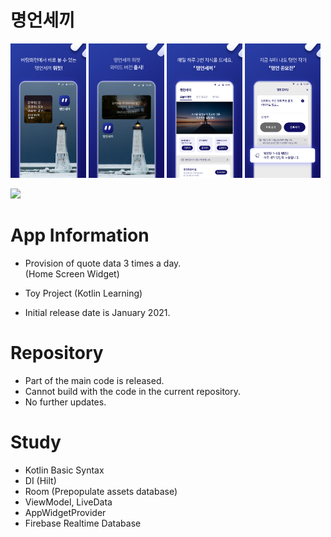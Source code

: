 # 명언세끼
<p>
    <img src="docs/images/ws_guide_3.png" width="24%">
    <img src="docs/images/ws_guide_4.png" width="24%">
    <img src="docs/images/ws_guide_1.png" width="24%">
    <img src="docs/images/ws_guide_2.png" width="24%">
</p>

<a href="https://play.google.com/store/apps/details?id=kr.non.wsayings"><img src="https://play.google.com/intl/en_us/badges/static/images/badges/en_badge_web_generic.png" height="70"></a>

# App Information
- Provision of quote data 3 times a day.  
(Home Screen Widget)

- Toy Project (Kotlin Learning)
- Initial release date is January 2021.

# Repository
- Part of the main code is released.
- Cannot build with the code in the current repository.
- No further updates.

# Study
- Kotlin Basic Syntax
- DI (Hilt)
- Room (Prepopulate assets database)
- ViewModel, LiveData
- AppWidgetProvider
- Firebase Realtime Database
